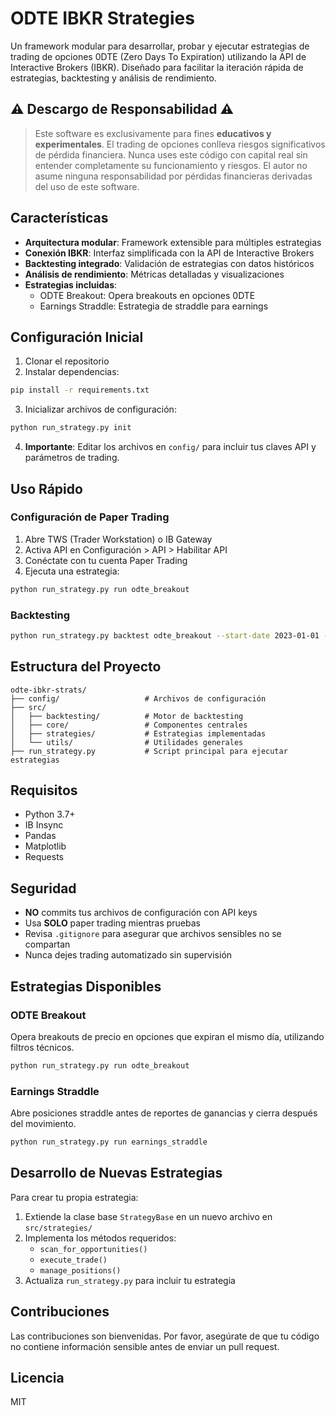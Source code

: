 # ODTE IBKR Strategies

Un framework modular para desarrollar, probar y ejecutar estrategias de trading de opciones 0DTE (Zero Days To Expiration) utilizando la API de Interactive Brokers (IBKR). Diseñado para facilitar la iteración rápida de estrategias, backtesting y análisis de rendimiento.

## ⚠️ Descargo de Responsabilidad ⚠️

> Este software es exclusivamente para fines **educativos y experimentales**. El trading de opciones conlleva riesgos significativos de pérdida financiera. Nunca uses este código con capital real sin entender completamente su funcionamiento y riesgos. El autor no asume ninguna responsabilidad por pérdidas financieras derivadas del uso de este software.

## Características

- **Arquitectura modular**: Framework extensible para múltiples estrategias
- **Conexión IBKR**: Interfaz simplificada con la API de Interactive Brokers
- **Backtesting integrado**: Validación de estrategias con datos históricos
- **Análisis de rendimiento**: Métricas detalladas y visualizaciones
- **Estrategias incluidas**: 
  - ODTE Breakout: Opera breakouts en opciones 0DTE
  - Earnings Straddle: Estrategia de straddle para earnings

## Configuración Inicial

1. Clonar el repositorio
2. Instalar dependencias:
```bash
pip install -r requirements.txt
```
3. Inicializar archivos de configuración:
```bash
python run_strategy.py init
```
4. **Importante**: Editar los archivos en `config/` para incluir tus claves API y parámetros de trading.

## Uso Rápido

### Configuración de Paper Trading

1. Abre TWS (Trader Workstation) o IB Gateway
2. Activa API en Configuración > API > Habilitar API
3. Conéctate con tu cuenta Paper Trading
4. Ejecuta una estrategia:
```bash
python run_strategy.py run odte_breakout
```

### Backtesting

```bash
python run_strategy.py backtest odte_breakout --start-date 2023-01-01 --end-date 2023-06-30
```

## Estructura del Proyecto

```
odte-ibkr-strats/
├── config/                   # Archivos de configuración
├── src/
│   ├── backtesting/          # Motor de backtesting
│   ├── core/                 # Componentes centrales
│   ├── strategies/           # Estrategias implementadas
│   └── utils/                # Utilidades generales
├── run_strategy.py           # Script principal para ejecutar estrategias
```

## Requisitos

- Python 3.7+
- IB Insync
- Pandas
- Matplotlib
- Requests

## Seguridad

- **NO** commits tus archivos de configuración con API keys
- Usa **SOLO** paper trading mientras pruebas
- Revisa `.gitignore` para asegurar que archivos sensibles no se compartan
- Nunca dejes trading automatizado sin supervisión

## Estrategias Disponibles

### ODTE Breakout

Opera breakouts de precio en opciones que expiran el mismo día, utilizando filtros técnicos.

```bash
python run_strategy.py run odte_breakout
```

### Earnings Straddle

Abre posiciones straddle antes de reportes de ganancias y cierra después del movimiento.

```bash
python run_strategy.py run earnings_straddle
```

## Desarrollo de Nuevas Estrategias

Para crear tu propia estrategia:

1. Extiende la clase base `StrategyBase` en un nuevo archivo en `src/strategies/`
2. Implementa los métodos requeridos:
   - `scan_for_opportunities()`
   - `execute_trade()`
   - `manage_positions()`
3. Actualiza `run_strategy.py` para incluir tu estrategia

## Contribuciones

Las contribuciones son bienvenidas. Por favor, asegúrate de que tu código no contiene información sensible antes de enviar un pull request.

## Licencia

MIT